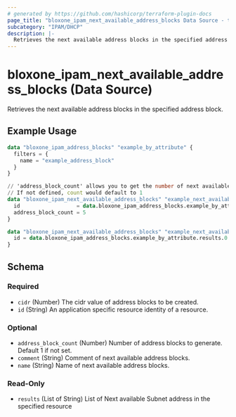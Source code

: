 ```yaml
---
# generated by https://github.com/hashicorp/terraform-plugin-docs
page_title: "bloxone_ipam_next_available_address_blocks Data Source - terraform-provider-bloxone"
subcategory: "IPAM/DHCP"
description: |-
  Retrieves the next available address blocks in the specified address block.
---
```


# bloxone_ipam_next_available_address_blocks (Data Source)

Retrieves the next available address blocks in the specified address block.

## Example Usage

```terraform
data "bloxone_ipam_address_blocks" "example_by_attribute" {
  filters = {
    name = "example_address_block"
  }
}

// 'address_block_count' allows you to get the number of next available address blocks in the address block specified by 'id'
// If not defined, count would default to 1
data "bloxone_ipam_next_available_address_blocks" "example_next_available_ab" {
  id                  = data.bloxone_ipam_address_blocks.example_by_attribute.results.0.id
  address_block_count = 5
}

data "bloxone_ipam_next_available_address_blocks" "example_next_available_ab_default_count" {
  id = data.bloxone_ipam_address_blocks.example_by_attribute.results.0.id
}
```

<!-- schema generated by tfplugindocs -->
## Schema

### Required

- `cidr` (Number) The cidr value of address blocks to be created.
- `id` (String) An application specific resource identity of a resource.

### Optional

- `address_block_count` (Number) Number of address blocks to generate. Default 1 if not set.
- `comment` (String) Comment of next available address blocks.
- `name` (String) Name of next available address blocks.

### Read-Only

- `results` (List of String) List of Next available Subnet address in the specified resource
